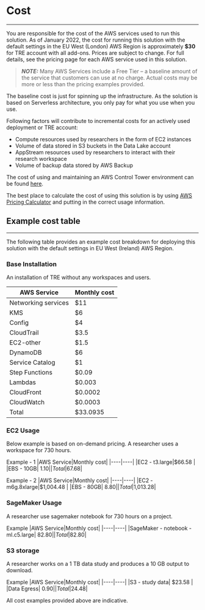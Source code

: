 # Cost

---

You are responsible for the cost of the AWS services used to run this solution.
As of January 2022, the cost for running this solution with the default settings
in the EU West (London) AWS Region is approximately **$30** for TRE account with all add-ons.
Prices are subject to change.
For full details, see the pricing page for each AWS service used in this solution.

> **_NOTE:_** Many AWS Services include a Free Tier – a baseline amount of the service that customers can use at no charge.
> Actual costs may be more or less than the pricing examples provided.

The baseline cost is just for spinning up the infrastructure.
As the solution is based on Serverless architecture, you only
pay for what you use when you use.

Following factors will contribute to incremental costs for an actively used deployment or TRE account:

- Compute resources used by researchers in the form
  of EC2 instances
- Volume of data stored in S3 buckets in the Data Lake account
- AppStream resources used by researchers to interact
  with their research workspace
- Volume of backup data stored by AWS Backup

The cost of using and maintaining an AWS Control Tower
environment can be found [here](https://aws.amazon.com/controltower/pricing/).

The best place to calculate the cost of using this solution
is by using [AWS Pricing Calculator](https://calculator.aws/#/)
and putting in the correct usage information.

## Example cost table

---

The following table provides an example cost breakdown for deploying this
solution with the default settings in EU West (Ireland) AWS Region.

### Base Installation

An installation of TRE without any workspaces and users.

| AWS Service         | Monthly cost |
| ------------------- | ------------ |
| Networking services | $11          |
| KMS                 | $6           |
| Config              | $4           |
| CloudTrail          | $3.5         |
| EC2-other           | $1.5         |
| DynamoDB            | $6           |
| Service Catalog     | $1           |
| Step Functions      | $0.09        |
| Lambdas             | $0.003       |
| CloudFront          | $0.0002      |
| CloudWatch          | $0.0003      |
| Total               | $33.0935     |

### EC2 Usage

Below example is based on on-demand
pricing.
A researcher uses a workspace for 730 hours.

Example - 1
|AWS Service|Monthly cost|
|----|----|
|EC2 - t3.large|$66.58 |
|EBS - 10GB| $1.10|
|Total|$67.68|

Example - 2
|AWS Service|Monthly cost|
|----|----|
|EC2 - m6g.8xlarge|$1,004.48 |
|EBS - 80GB| $8.80|
|Total|$1,013.28|

### SageMaker Usage

A researcher use sagemaker notebook
for 730 hours on a project.

Example
|AWS Service|Monthly cost|
|----|----|
|SageMaker - notebook - ml.c5.large| $82.80|
|Total|$82.80|

### S3 storage

A researcher works on a 1 TB data study
and produces a 10 GB output to download.

Example
|AWS Service|Monthly cost|
|----|----|
|S3 - study data| $23.58 |
|Data Egress| $0.90|
|Total|$24.48|

All cost examples provided above are indicative.
